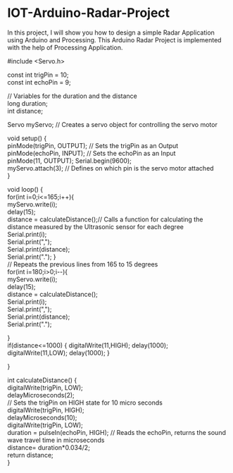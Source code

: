 # IOT-Arduino-Radar-Project
In this project, I will show you how to design a simple Radar Application using Arduino and Processing. This Arduino Radar Project is implemented with the help of Processing Application.  

 #include <Servo.h>
 
 const int trigPin = 10;  
 const int echoPin = 9;
 
 // Variables for the duration and the distance  
 long duration;  
 int distance;
 
 Servo myServo; // Creates a servo object for controlling the servo motor
   
 void setup() {  
  pinMode(trigPin, OUTPUT); // Sets the trigPin as an Output  
  pinMode(echoPin, INPUT); // Sets the echoPin as an Input  
  pinMode(11, OUTPUT);
  Serial.begin(9600);  
  myServo.attach(3); // Defines on which pin is the servo motor attached  
 }
 
 void loop()
 {  
  for(int i=0;i<=165;i++){   
  myServo.write(i);  
  delay(15);  
  distance = calculateDistance();// Calls a function for calculating the distance measured by the Ultrasonic sensor for each degree  
  Serial.print(i);  
  Serial.print(",");  
  Serial.print(distance);  
  Serial.print(".");
  }  
  // Repeats the previous lines from 165 to 15 degrees  
  for(int i=180;i>0;i--){   
  myServo.write(i);  
  delay(15);  
  distance = calculateDistance();   
  Serial.print(i);  
  Serial.print(",");  
  Serial.print(distance);  
  Serial.print(".");
 
  }  
   if(distance<=1000)
  {
    digitalWrite(11,HIGH);
    delay(1000);
    digitalWrite(11,LOW);
    delay(1000);
  }
  
 }
 
 int calculateDistance()
 {   
  digitalWrite(trigPin, LOW);   
  delayMicroseconds(2);  
  // Sets the trigPin on HIGH state for 10 micro seconds  
  digitalWrite(trigPin, HIGH);   
  delayMicroseconds(10);  
  digitalWrite(trigPin, LOW);  
  duration = pulseIn(echoPin, HIGH); // Reads the echoPin, returns the sound wave travel time in microseconds  
  distance= duration*0.034/2;  
  return distance;  
 }  

